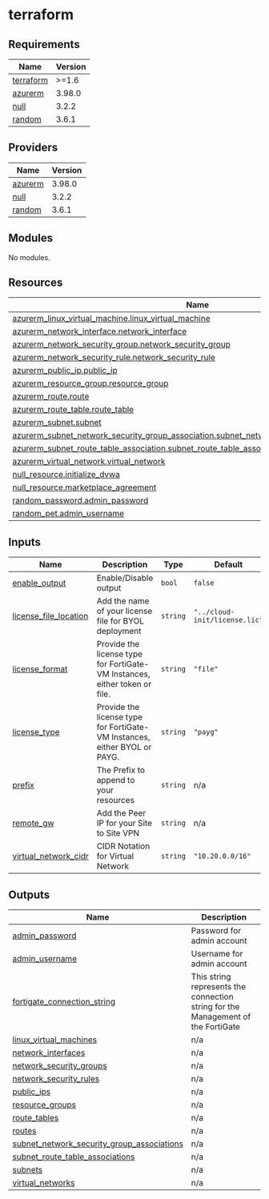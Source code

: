 # terraform

<!-- BEGIN_TF_DOCS -->
## Requirements

| Name | Version |
|------|---------|
| <a name="requirement_terraform"></a> [terraform](#requirement\_terraform) | >=1.6 |
| <a name="requirement_azurerm"></a> [azurerm](#requirement\_azurerm) | 3.98.0 |
| <a name="requirement_null"></a> [null](#requirement\_null) | 3.2.2 |
| <a name="requirement_random"></a> [random](#requirement\_random) | 3.6.1 |

## Providers

| Name | Version |
|------|---------|
| <a name="provider_azurerm"></a> [azurerm](#provider\_azurerm) | 3.98.0 |
| <a name="provider_null"></a> [null](#provider\_null) | 3.2.2 |
| <a name="provider_random"></a> [random](#provider\_random) | 3.6.1 |

## Modules

No modules.

## Resources

| Name | Type |
|------|------|
| [azurerm_linux_virtual_machine.linux_virtual_machine](https://registry.terraform.io/providers/hashicorp/azurerm/3.98.0/docs/resources/linux_virtual_machine) | resource |
| [azurerm_network_interface.network_interface](https://registry.terraform.io/providers/hashicorp/azurerm/3.98.0/docs/resources/network_interface) | resource |
| [azurerm_network_security_group.network_security_group](https://registry.terraform.io/providers/hashicorp/azurerm/3.98.0/docs/resources/network_security_group) | resource |
| [azurerm_network_security_rule.network_security_rule](https://registry.terraform.io/providers/hashicorp/azurerm/3.98.0/docs/resources/network_security_rule) | resource |
| [azurerm_public_ip.public_ip](https://registry.terraform.io/providers/hashicorp/azurerm/3.98.0/docs/resources/public_ip) | resource |
| [azurerm_resource_group.resource_group](https://registry.terraform.io/providers/hashicorp/azurerm/3.98.0/docs/resources/resource_group) | resource |
| [azurerm_route.route](https://registry.terraform.io/providers/hashicorp/azurerm/3.98.0/docs/resources/route) | resource |
| [azurerm_route_table.route_table](https://registry.terraform.io/providers/hashicorp/azurerm/3.98.0/docs/resources/route_table) | resource |
| [azurerm_subnet.subnet](https://registry.terraform.io/providers/hashicorp/azurerm/3.98.0/docs/resources/subnet) | resource |
| [azurerm_subnet_network_security_group_association.subnet_network_security_group_association](https://registry.terraform.io/providers/hashicorp/azurerm/3.98.0/docs/resources/subnet_network_security_group_association) | resource |
| [azurerm_subnet_route_table_association.subnet_route_table_association](https://registry.terraform.io/providers/hashicorp/azurerm/3.98.0/docs/resources/subnet_route_table_association) | resource |
| [azurerm_virtual_network.virtual_network](https://registry.terraform.io/providers/hashicorp/azurerm/3.98.0/docs/resources/virtual_network) | resource |
| [null_resource.initialize_dvwa](https://registry.terraform.io/providers/hashicorp/null/3.2.2/docs/resources/resource) | resource |
| [null_resource.marketplace_agreement](https://registry.terraform.io/providers/hashicorp/null/3.2.2/docs/resources/resource) | resource |
| [random_password.admin_password](https://registry.terraform.io/providers/hashicorp/random/3.6.1/docs/resources/password) | resource |
| [random_pet.admin_username](https://registry.terraform.io/providers/hashicorp/random/3.6.1/docs/resources/pet) | resource |

## Inputs

| Name | Description | Type | Default | Required |
|------|-------------|------|---------|:--------:|
| <a name="input_enable_output"></a> [enable\_output](#input\_enable\_output) | Enable/Disable output | `bool` | `false` | no |
| <a name="input_license_file_location"></a> [license\_file\_location](#input\_license\_file\_location) | Add the name of your license file for BYOL deployment | `string` | `"../cloud-init/license.lic"` | no |
| <a name="input_license_format"></a> [license\_format](#input\_license\_format) | Provide the license type for FortiGate-VM Instances, either token or file. | `string` | `"file"` | no |
| <a name="input_license_type"></a> [license\_type](#input\_license\_type) | Provide the license type for FortiGate-VM Instances, either BYOL or PAYG. | `string` | `"payg"` | no |
| <a name="input_prefix"></a> [prefix](#input\_prefix) | The Prefix to append to your resources | `string` | n/a | yes |
| <a name="input_remote_gw"></a> [remote\_gw](#input\_remote\_gw) | Add the Peer IP for your Site to Site VPN | `string` | n/a | yes |
| <a name="input_virtual_network_cidr"></a> [virtual\_network\_cidr](#input\_virtual\_network\_cidr) | CIDR Notation for Virtual Network | `string` | `"10.20.0.0/16"` | no |

## Outputs

| Name | Description |
|------|-------------|
| <a name="output_admin_password"></a> [admin\_password](#output\_admin\_password) | Password for admin account |
| <a name="output_admin_username"></a> [admin\_username](#output\_admin\_username) | Username for admin account |
| <a name="output_fortigate_connection_string"></a> [fortigate\_connection\_string](#output\_fortigate\_connection\_string) | This string represents the connection string for the Management of the FortiGate |
| <a name="output_linux_virtual_machines"></a> [linux\_virtual\_machines](#output\_linux\_virtual\_machines) | n/a |
| <a name="output_network_interfaces"></a> [network\_interfaces](#output\_network\_interfaces) | n/a |
| <a name="output_network_security_groups"></a> [network\_security\_groups](#output\_network\_security\_groups) | n/a |
| <a name="output_network_security_rules"></a> [network\_security\_rules](#output\_network\_security\_rules) | n/a |
| <a name="output_public_ips"></a> [public\_ips](#output\_public\_ips) | n/a |
| <a name="output_resource_groups"></a> [resource\_groups](#output\_resource\_groups) | n/a |
| <a name="output_route_tables"></a> [route\_tables](#output\_route\_tables) | n/a |
| <a name="output_routes"></a> [routes](#output\_routes) | n/a |
| <a name="output_subnet_network_security_group_associations"></a> [subnet\_network\_security\_group\_associations](#output\_subnet\_network\_security\_group\_associations) | n/a |
| <a name="output_subnet_route_table_associations"></a> [subnet\_route\_table\_associations](#output\_subnet\_route\_table\_associations) | n/a |
| <a name="output_subnets"></a> [subnets](#output\_subnets) | n/a |
| <a name="output_virtual_networks"></a> [virtual\_networks](#output\_virtual\_networks) | n/a |
<!-- END_TF_DOCS -->
